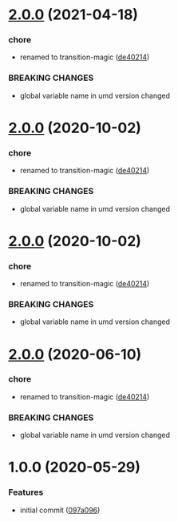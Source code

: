 # [2.0.0](https://github.com/TimoBechtel/transition-magic/compare/v1.0.0...v2.0.0) (2021-04-18)


### chore

* renamed to transition-magic ([de40214](https://github.com/TimoBechtel/transition-magic/commit/de40214f7db08f83c500d28232482ae9386b98e6))


### BREAKING CHANGES

* global variable name in umd version changed

# [2.0.0](https://github.com/TimoBechtel/transition-magic/compare/v1.0.0...v2.0.0) (2020-10-02)


### chore

* renamed to transition-magic ([de40214](https://github.com/TimoBechtel/transition-magic/commit/de40214f7db08f83c500d28232482ae9386b98e6))


### BREAKING CHANGES

* global variable name in umd version changed

# [2.0.0](https://github.com/TimoBechtel/transition-magic/compare/v1.0.0...v2.0.0) (2020-10-02)


### chore

* renamed to transition-magic ([de40214](https://github.com/TimoBechtel/transition-magic/commit/de40214f7db08f83c500d28232482ae9386b98e6))


### BREAKING CHANGES

* global variable name in umd version changed

# [2.0.0](https://github.com/TimoBechtel/transition-magic/compare/v1.0.0...v2.0.0) (2020-06-10)


### chore

* renamed to transition-magic ([de40214](https://github.com/TimoBechtel/transition-magic/commit/de40214f7db08f83c500d28232482ae9386b98e6))


### BREAKING CHANGES

* global variable name in umd version changed

# 1.0.0 (2020-05-29)


### Features

* initial commit ([097a096](https://github.com/TimoBechtel/transition-magic/commit/097a096fe0642c522bfb44204384fc11429d7444))
